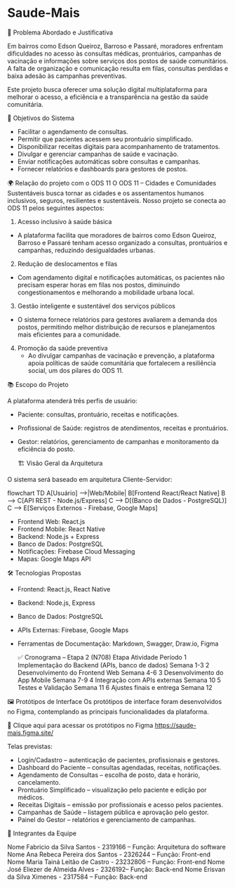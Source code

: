 ﻿# Saude-Mais

📌 Problema Abordado e Justificativa

Em bairros como Edson Queiroz, Barroso e Passaré, moradores enfrentam dificuldades no acesso às consultas médicas, prontuários, campanhas de vacinação e informações sobre serviços dos postos de saúde comunitários.
A falta de organização e comunicação resulta em filas, consultas perdidas e baixa adesão às campanhas preventivas.

Este projeto busca oferecer uma solução digital multiplataforma para melhorar o acesso, a eficiência e a transparência na gestão da saúde comunitária.

🎯 Objetivos do Sistema

- Facilitar o agendamento de consultas.
- Permitir que pacientes acessem seu prontuário simplificado.
- Disponibilizar receitas digitais para acompanhamento de tratamentos.
- Divulgar e gerenciar campanhas de saúde e vacinação.
- Enviar notificações automáticas sobre consultas e campanhas.
- Fornecer relatórios e dashboards para gestores de postos.

🌍 Relação do projeto com o ODS 11
O ODS 11 – Cidades e Comunidades Sustentáveis busca tornar as cidades e os assentamentos humanos inclusivos, seguros, resilientes e sustentáveis.
Nosso projeto se conecta ao ODS 11 pelos seguintes aspectos:

1. Acesso inclusivo à saúde básica
  - A plataforma facilita que moradores de bairros como Edson Queiroz, Barroso e Passaré tenham acesso organizado a consultas, prontuários e campanhas, reduzindo desigualdades urbanas.
2. Redução de deslocamentos e filas
  - Com agendamento digital e notificações automáticas, os pacientes não precisam esperar horas em filas nos postos, diminuindo congestionamentos e melhorando a mobilidade urbana local.
3. Gestão inteligente e sustentável dos serviços públicos
  - O sistema fornece relatórios para gestores avaliarem a demanda dos postos, permitindo melhor distribuição de recursos e planejamentos mais eficientes para a comunidade.
4. Promoção da saúde preventiva
   - Ao divulgar campanhas de vacinação e prevenção, a plataforma apoia políticas de saúde comunitária que fortalecem a resiliência social, um dos pilares do ODS 11.


  📚 Escopo do Projeto

A plataforma atenderá três perfis de usuário:
- Paciente: consultas, prontuário, receitas e notificações.
- Profissional de Saúde: registros de atendimentos, receitas e prontuários.
- Gestor: relatórios, gerenciamento de campanhas e monitoramento da eficiência do posto.

  🏗️ Visão Geral da Arquitetura

O sistema será baseado em arquitetura Cliente-Servidor:

flowchart TD
    A[Usuário] -->|Web/Mobile| B[Frontend React/React Native]
    B --> C[API REST - Node.js/Express]
    C --> D[(Banco de Dados - PostgreSQL)]
    C --> E[Serviços Externos - Firebase, Google Maps]

- Frontend Web: React.js
- Frontend Mobile: React Native
- Backend: Node.js + Express
- Banco de Dados: PostgreSQL
- Notificações: Firebase Cloud Messaging
- Mapas: Google Maps API

🛠️ Tecnologias Propostas
- Frontend: React.js, React Native
- Backend: Node.js, Express
- Banco de Dados: PostgreSQL
- APIs Externas: Firebase, Google Maps
- Ferramentas de Documentação: Markdown, Swagger, Draw.io, Figma

  ✅ Cronograma – Etapa 2 (N708)
Etapa	Atividade	Período
1	Implementação do Backend (APIs, banco de dados)	Semana 1-3
2	Desenvolvimento do Frontend Web	Semana 4-6
3	Desenvolvimento do App Mobile	Semana 7-9
4	Integração com APIs externas	Semana 10
5	Testes e Validação	Semana 11
6	Ajustes finais e entrega	Semana 12

🖼️ Protótipos de Interface
Os protótipos de interface foram desenvolvidos no Figma, contemplando as principais funcionalidades da plataforma.

🔗 Clique aqui para acessar os protótipos no Figma
 https://saude-mais.figma.site/

Telas previstas:
 - Login/Cadastro – autenticação de pacientes, profissionais e gestores.
 - Dashboard do Paciente – consultas agendadas, receitas, notificações.
 - Agendamento de Consultas – escolha de posto, data e horário, cancelamento.
 - Prontuário Simplificado – visualização pelo paciente e edição por médicos.
 - Receitas Digitais – emissão por profissionais e acesso pelos pacientes.
 - Campanhas de Saúde – listagem pública e aprovação pelo gestor.
 - Painel do Gestor – relatórios e gerenciamento de campanhas.

  👥 Integrantes da Equipe

Nome Fabricio da Silva Santos - 2319166  – Função: Arquitetura do software
Nome Ana Rebeca Pereira dos Santos - 2326244 – Função: Front-end
Nome Maria Tainá Leitão de Castro - 23232806 – Função: Front-end
Nome José Eliezer de Almeida Alves - 2326192– Função: Back-end
Nome Erisvan da Silva Ximenes - 2317584 – Função: Back-end


